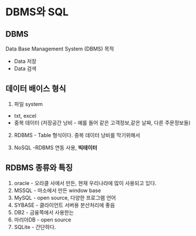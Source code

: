 # DBMS와 SQL
## DBMS
Data Base Management System (DBMS)
목적 
- Data 저장
- Data 검색

## 데이터 배이스 형식
1. 파일 system 
- txt, excel
- 중복 데이터 (저장공간 낭비 - 예를 들어 같은 고객정보,같은 날짜, 다른 주문정보들)

2. RDBMS - Table 형식이다. 중복 데이터 낭비를 막기위해서

3. NoSQL
-RDBMS 연동 사용, __빅테이터__

## RDBMS 종류와 특징
1. oracle - 오라클 사에서 만든, 현재 우리나라에 많이 사용되고 있다. 
2. MSSQL - 마소에서 만든 window base
3. MySQL - open source, 다양한 프로그램 언어 
4. SYBASE - 클라이언트 서버용 분산처리에 좋음
5. DB2 - 금융쪽에서 사용한는
6. 마리아DB - open source
7. SQLite - 간단하다.